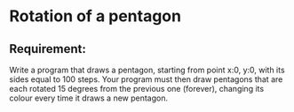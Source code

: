 # Rotation of a pentagon

## Requirement:

Write a program that draws a pentagon, starting from point x:0, y:0, with its sides equal to 100 steps. Your program must then draw pentagons that are each rotated 15 degrees from the previous one (forever), changing its colour every time it draws a new pentagon.